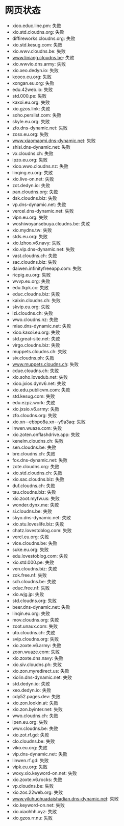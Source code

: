 # 网页状态
- xioo.educ.line.pm: 失败
- xio.std.cloudns.org: 失败
- diffireworks.cloudns.org: 失败
- xio.std.kesug.com: 失败
- xio.wwv.cloudns.be: 失败
- www.liniang.cloudns.be: 失败
- xio.wwvio.dns.army: 失败
- xio.xeo.dedyn.io: 失败
- kcoco.eu.org: 失败
- xongan.eu.org: 失败
- edu.42web.io: 失败
- std.000.pe: 失败
- kaxoi.eu.org: 失败
- xio.gzos.link: 失败
- soho.perslist.com: 失败
- skyle.eu.org: 失败
- zfo.dns-dynamic.net: 失败
- zosx.eu.org: 失败
- www.xiaomaomi.dns-dynamic.net: 失败
- shisi.dns-dynamic.net: 失败
- vx.cloudns.ch: 失败
- ipzo.eu.org: 失败
- xioo.wwo.cloudns.nz: 失败
- linqing.eu.org: 失败
- xio.live-on.net: 失败
- zot.dedyn.io: 失败
- pan.cloudns.org: 失败
- dsk.cloudns.biz: 失败
- vp.dns-dynamic.net: 失败
- vercel.dns-dynamic.net: 失败
- vipn.eu.org: 失败
- woshiwoyansebuya.cloudns.be: 失败
- xio.mydns.tw: 失败
- stds.eu.org: 失败
- xio.lzhoo.v6.navy: 失败
- xio.vip.dns-dynamic.net: 失败
- vast.cloudns.ch: 失败
- sac.cloudns.biz: 失败
- daiwen.infinityfreeapp.com: 失败
- ricpig.eu.org: 失败
- wvvp.eu.org: 失败
- edu.tkpk.cc: 失败
- educ.cloudns.biz: 失败
- kaixin.cloudns.ch: 失败
- skvip.eu.org: 失败
- lzi.cloudns.ch: 失败
- wwo.cloudns.nz: 失败
- miao.dns-dynamic.net: 失败
- xioo.kaxoi.eu.org: 失败
- std.great-site.net: 失败
- virgo.cloudns.biz: 失败
- muppets.cloudns.ch: 失败
- siv.cloudns.ph: 失败
- www.muppets.cloudns.ch: 失败
- cdue.cloudns.ch: 失败
- xio.soho.lovedub.net: 失败
- xioo.jxios.dynv6.net: 失败
- xio.edu.publicvm.com: 失败
- std.kesug.com: 失败
- edu.ezpz.work: 失败
- xio.jxsio.v6.army: 失败
- zfo.cloudns.org: 失败
- xio.xn--ebbpo8a.xn--y9a3aq: 失败
- inwen.wuaze.com: 失败
- xio.zoten.onflashdrive.app: 失败
- kenelm.cloudns.ch: 失败
- sen.cloudns.be: 失败
- bre.cloudns.ch: 失败
- fox.dns-dynamic.net: 失败
- zote.cloudns.org: 失败
- xio.std.cloudns.ch: 失败
- xio.sac.cloudns.biz: 失败
- duf.cloudns.ch: 失败
- tau.cloudns.biz: 失败
- xio.zoot.myfw.us: 失败
- wonder.dynx.me: 失败
- si.cloudns.be: 失败
- skyo.dns-dynamic.net: 失败
- xio.stu.loveslife.biz: 失败
- chatz.lovestoblog.com: 失败
- vercl.eu.org: 失败
- vice.cloudns.be: 失败
- suke.eu.org: 失败
- edu.lovestoblog.com: 失败
- xio.std.000.pe: 失败
- ven.cloudns.biz: 失败
- zok.free.nf: 失败
- sch.cloudns.be: 失败
- educ.free.nf: 失败
- xio.wjg.jp: 失败
- std.cloudns.org: 失败
- beer.dns-dynamic.net: 失败
- linqin.eu.org: 失败
- mov.cloudns.org: 失败
- zoot.unaux.com: 失败
- uto.cloudns.ch: 失败
- svip.cloudns.org: 失败
- xio.zoxte.v6.army: 失败
- zoon.wuaze.com: 失败
- xio.zoxte.dns.navy: 失败
- xio.siv.cloudns.ph: 失败
- xio.zon.myredirect.us: 失败
- xiolin.dns-dynamic.net: 失败
- std.dedyn.io: 失败
- xeo.dedyn.io: 失败
- cdy52.pages.dev: 失败
- xio.zon.lookin.at: 失败
- xio.zon.byinter.net: 失败
- wwo.cloudns.ch: 失败
- ipen.eu.org: 失败
- wwv.cloudns.be: 失败
- xio.zot.rf.gd: 失败
- clo.cloudns.be: 失败
- viko.eu.org: 失败
- vip.dns-dynamic.net: 失败
- linwen.rf.gd: 失败
- vipk.eu.org: 失败
- woxy.xio.keyword-on.net: 失败
- xio.zoxte.v6.rocks: 失败
- vp.cloudns.be: 失败
- xio.zos.22web.org: 失败
- www.yiluhuohuadaishadian.dns-dynamic.net: 失败
- xio.keyword-on.net: 失败
- xio.xiaohhh.xyz: 失败
- xio.gzos.rr.nu: 失败
